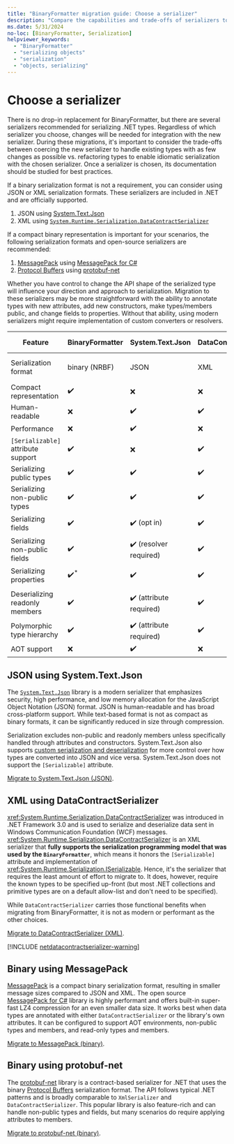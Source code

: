 ```yaml
---
title: "BinaryFormatter migration guide: Choose a serializer"
description: "Compare the capabilities and trade-offs of serializers to choose a replacement for BinaryFormatter."
ms.date: 5/31/2024
no-loc: [BinaryFormatter, Serialization]
helpviewer_keywords:
  - "BinaryFormatter"
  - "serializing objects"
  - "serialization"
  - "objects, serializing"
---
```


# Choose a serializer

There is no drop-in replacement for BinaryFormatter, but there are several serializers recommended for serializing .NET types. Regardless of which serializer you choose, changes will be needed for integration with the new serializer. During these migrations, it's important to consider the trade-offs between coercing the new serializer to handle existing types with as few changes as possible vs. refactoring types to enable idiomatic serialization with the chosen serializer. Once a serializer is chosen, its documentation should be studied for best practices.

If a binary serialization format is not a requirement, you can consider using JSON or XML serialization formats. These serializers are included in .NET and are officially supported.

1. JSON using [System.Text.Json](./migrate-to-system-text-json.md)
2. XML using [`System.Runtime.Serialization.DataContractSerializer`](./migrate-to-datacontractserializer.md)

If a compact binary representation is important for your scenarios, the following serialization formats and open-source serializers are recommended:

1. [MessagePack](https://msgpack.org/) using [MessagePack for C#](./migrate-to-messagepack.md)
2. [Protocol Buffers](https://protobuf.dev/) using [protobuf-net](./migrate-to-protobuf-net.md)

Whether you have control to change the API shape of the serialized type will influence your direction and approach to serialization. Migration to these serializers may be more straightforward with the ability to annotate types with new attributes, add new constructors, make types/members public, and change fields to properties. Without that ability, using modern serializers might require implementation of custom converters or resolvers.

| Feature                                        | BinaryFormatter  | System.Text.Json        | DataContractSerializer | MessagePack for C#       | protobuf-net                      |
|------------------------------------------------|------------------|-------------------------|------------------------|--------------------------|-----------------------------------|
| Serialization format                           | binary (NRBF)    | JSON                    | XML                    | binary (MessagePack)     | binary (Protocol Buffers)         |
| Compact representation                         | ✔️              | ❌                      | ❌                    | ✔️                       | ✔️                               |
| Human-readable                                 | ❌️              | ✔️                      | ✔️                    | ❌️                       | ❌️                               |
| Performance                                    | ❌️              | ✔️                      | ❌                    | ✔️                       | ✔️                               |
| `[Serializable]` attribute support             | ✔️              | ❌                      | ✔️                    | ❌                       | ❌                               |
| Serializing public types                       | ✔️              | ✔️                      | ✔️                    | ✔️                       | ✔️                               |
| Serializing non-public types                   | ✔️              | ✔️                      | ✔️                    | ✔️ (resolver required)   | ✔️                               |
| Serializing fields                             | ✔️              | ✔️ (opt in)             | ✔️                    | ✔️ (attribute required)  | ✔️ (attribute required)          |
| Serializing non-public fields                  | ✔️              | ✔️ (resolver required)  | ✔️                    | ✔️ (resolver required)   | ✔️ (attribute required)          |
| Serializing properties                         | ✔️<sup>*</sup>  | ✔️                      | ✔️                    | ✔️ (attribute required)  | ✔️ (attribute required)          |
| Deserializing readonly members                 | ✔️              | ✔️ (attribute required) | ✔️                    | ✔️                       | ✔️ (parameterless ctor required) |
| Polymorphic type hierarchy                     | ✔️              | ✔️ (attribute required) | ✔️                    | ✔️ (attribute required)  | ✔️ (attribute required)          |
| AOT support                                    | ❌️              | ✔️                      | ❌                    | ✔️                       | ❌ (planned)                     |

## JSON using System.Text.Json

The [`System.Text.Json`](../system-text-json/overview.md) library is a modern serializer that emphasizes security, high performance, and low memory allocation for the JavaScript Object Notation (JSON) format. JSON is human-readable and has broad cross-platform support. While text-based format is not as compact as binary formats, it can be significantly reduced in size through compression.

Serialization excludes non-public and readonly members unless specifically handled through attributes and constructors. System.Text.Json also supports [custom serialization and deserialization](../system-text-json/custom-contracts.md) for more control over how types are converted into JSON and vice versa. System.Text.Json does not support the `[Serializable]` attribute.

[Migrate to System.Text.Json (JSON)](./migrate-to-system-text-json.md).

## XML using DataContractSerializer

<xref:System.Runtime.Serialization.DataContractSerializer> was introduced in .NET Framework 3.0 and is used to serialize and deserialize data sent in Windows Communication Foundation (WCF) messages. <xref:System.Runtime.Serialization.DataContractSerializer> is an XML serializer that **fully supports the serialization programming model that was used by the `BinaryFormatter`**, which means it honors the `[Serializable]` attribute and implementation of <xref:System.Runtime.Serialization.ISerializable>. Hence, it's the serializer that requires the least amount of effort to migrate to. It does, however, require the known types to be specified up-front (but most .NET collections and primitive types are on a default allow-list and don't need to be specified).

While `DataContractSerializer` carries those functional benefits when migrating from BinaryFormatter, it is not as modern or performant as the other choices.

[Migrate to DataContractSerializer (XML)](./migrate-to-datacontractserializer.md).

[!INCLUDE [netdatacontractserializer-warning](../../../../netdatacontractserializer-warning.md)]

## Binary using MessagePack

[MessagePack](https://msgpack.org/) is a compact binary serialization format, resulting in smaller message sizes compared to JSON and XML. The open source [MessagePack for C#](https://github.com/MessagePack-CSharp/MessagePack-CSharp) library is highly performant and offers built-in super-fast LZ4 compression for an even smaller data size. It works best when data types are annotated with either `DataContractSerializer` or the library's own attributes. It can be configured to support AOT environments, non-public types and members, and read-only types and members.

[Migrate to MessagePack (binary)](./migrate-to-messagepack.md).

## Binary using protobuf-net

The [protobuf-net](https://github.com/protobuf-net/protobuf-net) library is a contract-based serializer for .NET that uses the binary [Protocol Buffers](https://protobuf.dev) serialization format. The API follows typical .NET patterns and is broadly comparable to `XmlSerializer` and `DataContractSerializer`. This popular library is also feature-rich and can handle non-public types and fields, but many scenarios do require applying attributes to members.

[Migrate to protobuf-net (binary)](./migrate-to-protobuf-net.md).
